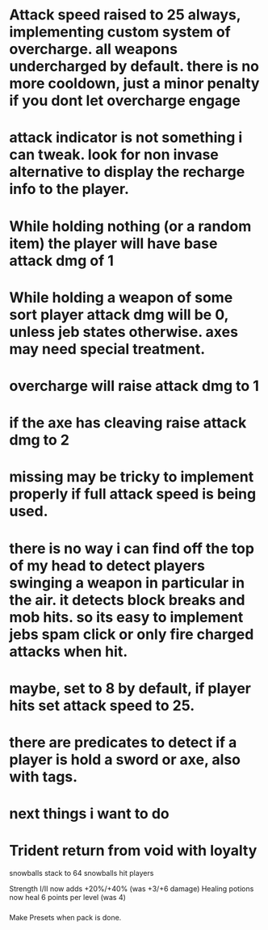 # Attack speed raised to 25 always, implementing custom system of overcharge.  all weapons undercharged by default.  there is no more cooldown, just a minor penalty if you dont let overcharge engage
# attack indicator is not something i can tweak.  look for non invase alternative to display the recharge info to the player.

# While holding nothing (or a random item)  the player will have base attack dmg of 1
# While holding a weapon of some sort player attack dmg will be 0, unless jeb states otherwise. axes may need special treatment.

# overcharge will raise attack dmg to 1
# if the axe has cleaving raise attack dmg to 2

# missing may be tricky to implement properly if full attack speed is being used.
# there is no way i can find off the top of my head to detect players swinging a weapon in particular in the air.  it detects block breaks and mob hits.  so its easy to implement jebs spam click or only fire charged attacks when hit.
# maybe, set to 8 by default, if player hits set attack speed to 25.


# there are predicates to detect if a player is hold a sword or axe, also with tags.



# next things i want to do
# Trident return from void with loyalty

snowballs stack to 64
snowballs hit players

Strength I/II now adds +20%/+40% (was +3/+6 damage)
Healing potions now heal 6 points per level (was 4)


#####
Make Presets when pack is done.